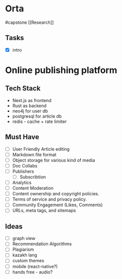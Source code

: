 # Orta
#capstone
[[Research]]

## Tasks
- [x] intro

# Online publishing platform

## Tech Stack
- Next.js as frontend
- Rust as backend
- neo4j for user db
- postgresql for article db
- redis - cache + rate limiter

## Must Have
- [ ] User Friendly Article editing
- [ ] Markdown file format
- [ ] Object storage for various kind of media
- [ ] Doc Collabs
- [ ] Publishers
	- [ ] Subscribtion
- [ ] Analytics
- [ ] Content Moderation
- [ ] Content ownership and copyright policies.
- [ ] Terms of service and privacy policy.
- [ ] Community Engagement (Likes, Comments)
- [ ] URLs, meta tags, and sitemaps

## Ideas 
- [ ] graph view
- [ ] Recommendation Algorithms
- [ ] Plagiarism
- [ ] kazakh lang
- [ ] custom themes
- [ ] mobile (react-native?)
- [ ] hands free - audio?
